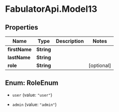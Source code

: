 # FabulatorApi.Model13

## Properties
Name | Type | Description | Notes
------------ | ------------- | ------------- | -------------
**firstName** | **String** |  | 
**lastName** | **String** |  | 
**role** | **String** |  | [optional] 


<a name="RoleEnum"></a>
## Enum: RoleEnum


* `user` (value: `"user"`)

* `admin` (value: `"admin"`)




